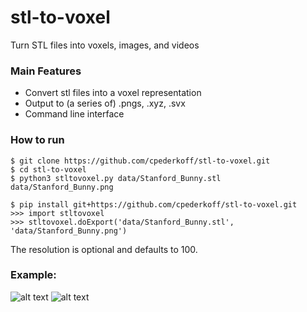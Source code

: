 # stl-to-voxel
Turn STL files into voxels, images, and videos
### Main Features
* Convert stl files into a voxel representation
* Output to (a series of) .pngs, .xyz, .svx
* Command line interface

### How to run
```
$ git clone https://github.com/cpederkoff/stl-to-voxel.git
$ cd stl-to-voxel
$ python3 stltovoxel.py data/Stanford_Bunny.stl data/Stanford_Bunny.png
```

```
$ pip install git+https://github.com/cpederkoff/stl-to-voxel.git
>>> import stltovoxel
>>> stltovoxel.doExport('data/Stanford_Bunny.stl', 'data/Stanford_Bunny.png')
```

<!--- https://commons.wikimedia.org/wiki/File:Stanford_Bunny.stl --->

The resolution is optional and defaults to 100.

### Example: 
![alt text](https://github.com/rcpedersen/stl-to-voxel/raw/master/data/stanford_bunny.png "STL version of the stanford bunny")
![alt text](https://github.com/rcpedersen/stl-to-voxel/raw/master/data/stanford_bunny.gif "voxel version of the stanford bunny")
